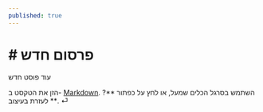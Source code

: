 ```yaml
---
published: true
---
```

# # פרסום חדש 

עוד פוסט חדש

הזן את הטקסט ב- [Markdown](http://daringfireball.net/projects/markdown/).
השתמש בסרגל הכלים שמעל, או לחץ על כפתור **? ** לעזרת בעיצוב. ⏎
